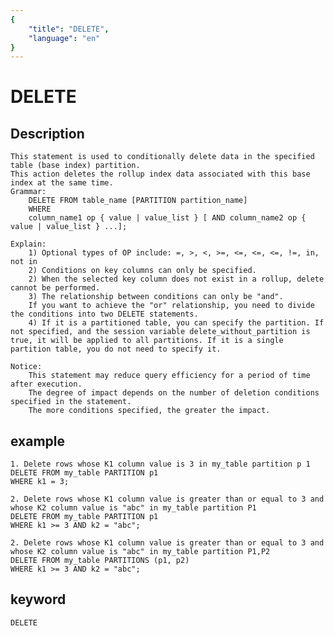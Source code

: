```yaml
---
{
    "title": "DELETE",
    "language": "en"
}
---
```


<!-- 
Licensed to the Apache Software Foundation (ASF) under one
or more contributor license agreements.  See the NOTICE file
distributed with this work for additional information
regarding copyright ownership.  The ASF licenses this file
to you under the Apache License, Version 2.0 (the
"License"); you may not use this file except in compliance
with the License.  You may obtain a copy of the License at

  http://www.apache.org/licenses/LICENSE-2.0

Unless required by applicable law or agreed to in writing,
software distributed under the License is distributed on an
"AS IS" BASIS, WITHOUT WARRANTIES OR CONDITIONS OF ANY
KIND, either express or implied.  See the License for the
specific language governing permissions and limitations
under the License.
-->

# DELETE
## Description

    This statement is used to conditionally delete data in the specified table (base index) partition.
    This action deletes the rollup index data associated with this base index at the same time.
    Grammar:
        DELETE FROM table_name [PARTITION partition_name]
        WHERE
        column_name1 op { value | value_list } [ AND column_name2 op { value | value_list } ...];
    
    Explain:
        1) Optional types of OP include: =, >, <, >=, <=, <=, <=, !=, in, not in
        2) Conditions on key columns can only be specified.
        2) When the selected key column does not exist in a rollup, delete cannot be performed.
        3) The relationship between conditions can only be "and".
        If you want to achieve the "or" relationship, you need to divide the conditions into two DELETE statements.
        4) If it is a partitioned table, you can specify the partition. If not specified, and the session variable delete_without_partition is true, it will be applied to all partitions. If it is a single partition table, you do not need to specify it.
    
    Notice:
        This statement may reduce query efficiency for a period of time after execution.
        The degree of impact depends on the number of deletion conditions specified in the statement.
        The more conditions specified, the greater the impact.

## example

    1. Delete rows whose K1 column value is 3 in my_table partition p 1
    DELETE FROM my_table PARTITION p1
    WHERE k1 = 3;
    
    2. Delete rows whose K1 column value is greater than or equal to 3 and whose K2 column value is "abc" in my_table partition P1
    DELETE FROM my_table PARTITION p1
    WHERE k1 >= 3 AND k2 = "abc";

    2. Delete rows whose K1 column value is greater than or equal to 3 and whose K2 column value is "abc" in my_table partition P1,P2
    DELETE FROM my_table PARTITIONS (p1, p2)
    WHERE k1 >= 3 AND k2 = "abc";

## keyword
    DELETE

